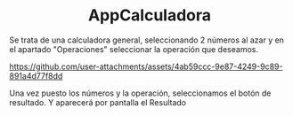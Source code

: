 <h1 align="center">AppCalculadora</h1>

<p>Se trata de una calculadora general, seleccionando 2 números al azar y en el apartado "Operaciones" seleccionar la operación que deseamos.</p>


https://github.com/user-attachments/assets/4ab59ccc-9e87-4249-9c89-891a4d77f8dd


<p>Una vez puesto los números y la operación, seleccionamos el botón de resultado.
Y aparecerá por pantalla el Resultado</p>
